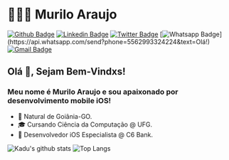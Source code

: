 # 👨🏻‍💻 Murilo Araujo

[![Github Badge](https://img.shields.io/badge/-Github-000?style=for-the-badge&logo=Github&logoColor=white&link=https://github.com/leeonardovargas)](https://github.com/murilxaraujo)
[![Linkedin Badge](https://img.shields.io/badge/-LinkedIn-blue?style=for-the-badge&logo=Linkedin&logoColor=white&link=https://www.linkedin.com/in/leonardo-luis-de-vargas/)](https://www.linkedin.com/in/moaraujo/)
[![Twitter Badge](https://img.shields.io/badge/-Twitter-1ca0f1?style=for-the-badge&labelColor=1ca0f1&logo=twitter&logoColor=white&link=https://twitter.com/murilocodes)](https://twitter.com/murilocodes)
[![Whatsapp Badge](https://img.shields.io/badge/-Whatsapp-4CA143?style=for-the-badge&labelColor=4CA143&logo=whatsapp&logoColor=white&link=https://api.whatsapp.com/send?phone=5562993324224&text=Olá!)](https://api.whatsapp.com/send?phone=5562993324224&text=Olá!)
[![Gmail Badge](https://img.shields.io/badge/-Gmail-c14438?style=for-the-badge&logo=Gmail&logoColor=white&link=mailto:murilo@muriloaraujo.com)](mailto:murilo@muriloaraujo.com)

## Olá 👋, Sejam Bem-Vindxs!

### Meu nome é Murilo Araujo e sou apaixonado por desenvolvimento mobile iOS!

- :round_pushpin: Natural de Goiânia-GO.
- 🎓 Cursando Ciência da Computação @ UFG.
- 🚀 Desenvolvedor iOS Especialista @ C6 Bank.

![Kadu's github stats](https://github-readme-stats.vercel.app/api?username=murilxaraujo&show_icons=true&count_private=true)
![Top Langs](https://github-readme-stats.vercel.app/api/top-langs/?username=murilxaraujo&layout=compact)
